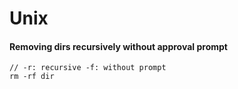 # Unix

####  Removing dirs recursively without approval prompt

```
// -r: recursive -f: without prompt
rm -rf dir
```